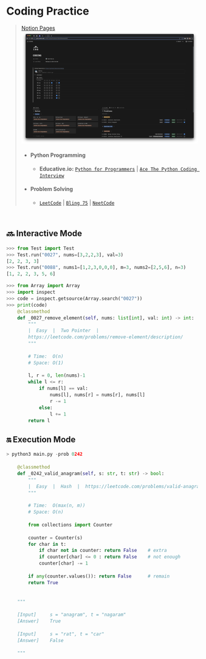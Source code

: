 # Coding Practice
> [Notion Pages](https://yylou.notion.site/CODING-eef2bf79104b44709c56f0bedea8d9f5)
> ![Notion](./notion.png)
> * #### Python Programming
>   * **Educative.io:** [```Python for Programmers```](https://www.educative.io/path/python-for-programmers) | [```Ace The Python Coding Interview```](https://www.educative.io/path/ace-python-coding-interview)
> * #### Problem Solving
>   * [```LeetCode```](https://leetcode.com/problemset/all/) | [```Bling 75```](https://www.techinterviewhandbook.org/best-practice-questions/) | [```NeetCode```](https://neetcode.io/roadmap)

<br />

## :soon: Interactive Mode
```python
>>> from Test import Test
>>> Test.run("0027", nums=[3,2,2,3], val=3)
[2, 2, 3, 3]
>>> Test.run("0088", nums1=[1,2,3,0,0,0], m=3, nums2=[2,5,6], n=3)
[1, 2, 2, 3, 5, 6]
```

```python
>>> from Array import Array
>>> import inspect
>>> code = inspect.getsource(Array.search("0027"))
>>> print(code)
    @classmethod
    def _0027_remove_element(self, nums: list[int], val: int) -> int:
        """
        |  Easy  |  Two Pointer  |
        https://leetcode.com/problems/remove-element/description/
        """

        # Time:  O(n)
        # Space: O(1)

        l, r = 0, len(nums)-1
        while l <= r:
            if nums[l] == val:
                nums[l], nums[r] = nums[r], nums[l]
                r -= 1
            else:
                l += 1
        return l
```

## :on: Execution Mode
```python
> python3 main.py -prob 0242

    @classmethod
    def _0242_valid_anagram(self, s: str, t: str) -> bool:
        """
        |  Easy  |  Hash  |  https://leetcode.com/problems/valid-anagram
        """

        # Time:  O(max(n, m))
        # Space: O(n)

        from collections import Counter

        counter = Counter(s)
        for char in t:
            if char not in counter: return False    # extra
            if counter[char] <= 0 : return False    # not enough
            counter[char] -= 1
        
        if any(counter.values()): return False      # remain
        return True


    """

    [Input]     s = "anagram", t = "nagaram"
    [Answer]    True

    [Input]     s = "rat", t = "car"
    [Answer]    False

    """

```